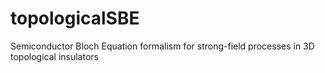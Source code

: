 # topologicalSBE
Semiconductor Bloch Equation formalism for strong-field processes in 3D topological insulators
